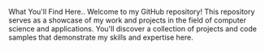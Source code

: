 What You'll Find Here..
Welcome to my GitHub repository! This repository serves as a showcase of my work and projects in the field of computer science and applications. You'll discover a collection of projects and code samples that demonstrate my skills and expertise here.
